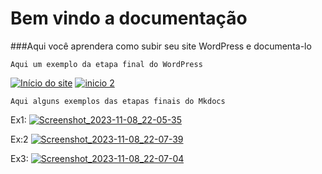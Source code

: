 # Bem vindo a documentação

    

###Aqui você aprendera como subir seu site WordPress e documenta-lo


    Aqui um exemplo da etapa final do WordPress

[![Início do site](https://i.im.ge/2023/11/09/y3OHZ1.Inicio-do-site.jpg)](https://im.ge/i/y3OHZ1)
[![inicio 2](https://i.im.ge/2023/11/09/y3Ovof.inicio-2.jpg)](https://im.ge/i/y3Ovof)


    Aqui alguns exemplos das etapas finais do Mkdocs
Ex1:
[![Screenshot_2023-11-08_22-05-35](https://i.im.ge/2023/11/09/y3OJhm.Screenshot-2023-11-08-22-05-35.jpg)](https://im.ge/i/y3OJhm)

Ex:2
[![Screenshot_2023-11-08_22-07-39](https://i.im.ge/2023/11/09/y3OGa0.Screenshot-2023-11-08-22-07-39.jpg)](https://im.ge/i/y3OGa0)

Ex3:
[![Screenshot_2023-11-08_22-07-04](https://i.im.ge/2023/11/09/y3O4BW.Screenshot-2023-11-08-22-07-04.jpg)](https://im.ge/i/y3O4BW)